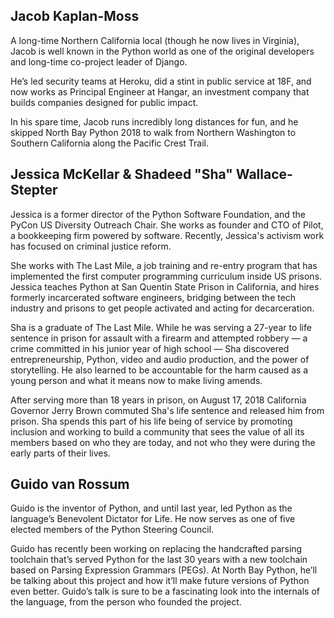 <a name="jacob"></a>
## Jacob Kaplan-Moss

A long-time Northern California local (though he now lives in Virginia), Jacob is well known in the Python world as one of the original developers and long-time co-project leader of Django.

He’s led security teams at Heroku, did a stint in public service at 18F, and now works as Principal Engineer at Hangar, an investment company that builds companies designed for public impact.

In his spare time, Jacob runs incredibly long distances for fun, and he skipped North Bay Python 2018 to walk from Northern Washington to Southern California along the Pacific Crest Trail.

<a name="jessica-sha"></a>
## Jessica McKellar &amp; Shadeed "Sha" Wallace-Stepter

Jessica is a former director of the Python Software Foundation, and the PyCon US Diversity Outreach Chair. She works as founder and CTO of Pilot, a bookkeeping firm powered by software. Recently, Jessica's activism work has focused on criminal justice reform.

She works with The Last Mile, a job training and re-entry program that has implemented the first computer programming curriculum inside US prisons. Jessica teaches Python at San Quentin State Prison in California, and hires formerly incarcerated software engineers, bridging between the tech industry and prisons to get people activated and acting for decarceration.

Sha is a graduate of The Last Mile. While he was serving a 27-year to life sentence in prison for assault with a firearm and attempted robbery — a crime committed in his junior year of high school — Sha discovered entrepreneurship, Python, video and audio production, and the power of storytelling. He also learned to be accountable for the harm caused as a young person and what it means now to make living amends.

After serving more than 18 years in prison, on August 17, 2018 California Governor Jerry Brown commuted Sha's life sentence and released him from prison. Sha spends this part of his life being of service by promoting inclusion and working to build a community that sees the value of all its members based on who they are today, and not who they were during the early parts of their lives.


<a name="guido"></a>
## Guido van Rossum

Guido is the inventor of Python, and until last year, led Python as the language’s Benevolent Dictator for Life. He now serves as one of five elected members of the Python Steering Council.

Guido has recently been working on replacing the handcrafted parsing toolchain that’s served Python for the last 30 years with a new toolchain based on Parsing Expression Grammars (PEGs). At North Bay Python, he’ll be talking about this project and how it’ll make future versions of Python even better. Guido’s talk is sure to be a fascinating look into the internals of the language, from the person who founded the project.
